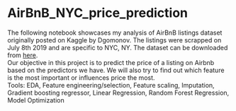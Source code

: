 # AirBnB_NYC_price_prediction
The following notebook showcases my analysis of AirBnB listings dataset originally posted on Kaggle by Dgomonov. The listings were scrapped on July 8th 2019 and are specific to NYC, NY. The dataset can be downloaded from [here](https://www.kaggle.com/dgomonov/new-york-city-airbnb-open-data).
<br>
Our objective in this project is to predict the price of a listing on Airbnb based on the predictors we have. We will also try to find out which feature is the most important or influences price the most. 
<br>
Tools: EDA, Feature engineering/selection, Feature scaling, Imputation, Gradient boosting regressor, Linear Regression, Random Forest Regression, Model Optimization
